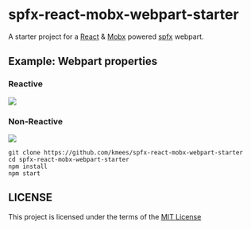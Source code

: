 # spfx-react-mobx-webpart-starter

A starter project for a [React](https://github.com/facebook/react) & [Mobx](https://github.com/mobxjs/mobx) powered [spfx](https://github.com/SharePoint/sp-dev-docs) webpart.

## Example: Webpart properties
### Reactive
![](https://i.gyazo.com/e6f1903b9a9c8201985cd25cc1fe28bc.gif)

### Non-Reactive
![](https://i.gyazo.com/876858e31cf14de1b6d1a281a0636029.gif)

```
git clone https://github.com/kmees/spfx-react-mobx-webpart-starter
cd spfx-react-mobx-webpart-starter
npm install
npm start
```

## LICENSE
This project is licensed under the terms of the [MIT License](https://github.com/kmees/sfpx-react-redux-webpart-starter/blob/master/LICENSE)
